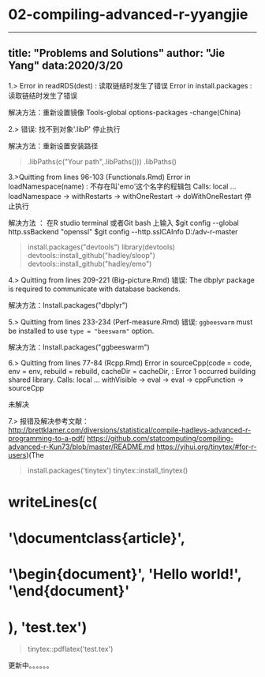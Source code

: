 # 02-compiling-advanced-r-yyangjie
---
title: "Problems and Solutions"
author: "Jie Yang"
data:2020/3/20
---

1.> 
Error in readRDS(dest) : 读取链结时发生了错误
Error in install.packages : 读取链结时发生了错误

解决方法：重新设置镜像  Tools-global options-packages -change(China)

2.>
错误: 找不到对象'.libP'
停止执行

解决方法：重新设置安装路径
> .libPaths(c("Your path",.libPaths()))
> .libPaths()

3.>Quitting from lines 96-103 (Functionals.Rmd) 
Error in loadNamespace(name) : 不存在叫'emo'这个名字的程辑包
Calls: local ... loadNamespace -> withRestarts -> withOneRestart -> doWithOneRestart
停止执行

解决方法 ：
在R studio terminal 或者Git bash 上输入
$git config --global http.ssBackend "openssl"
$git config --http.sslCAInfo D:/adv-r-master
>install.packages("devtools")
>library(devtools)
>devtools::install_github("hadley/sloop")
>devtools::install_github("hadley/emo")


4.>
Quitting from lines 209-221 (Big-picture.Rmd) 
错误: The dbplyr package is required to communicate with database backends.

解决方法：Install.packages("dbplyr")

5.>
Quitting from lines 233-234 (Perf-measure.Rmd) 
错误: `ggbeeswarm` must be installed to use `type = "beeswarm"` option.

解决方法：Install.packages("ggbeeswarm")

6.>
Quitting from lines 77-84 (Rcpp.Rmd) 
Error in sourceCpp(code = code, env = env, rebuild = rebuild, cacheDir = cacheDir,  : 
  Error 1 occurred building shared library.
Calls: local ... withVisible -> eval -> eval -> cppFunction -> sourceCpp

未解决 

7.>
报错及解决参考文献：
http://brettklamer.com/diversions/statistical/compile-hadleys-advanced-r-programming-to-a-pdf/
https://github.com/statcomputing/compiling-advanced-r-Kun73/blob/master/README.md
https://yihui.org/tinytex/#for-r-users)(The
>install.packages('tinytex')
>tinytex::install_tinytex()
# writeLines(c(
#   '\\documentclass{article}',
#   '\\begin{document}', 'Hello world!', '\\end{document}'
# ), 'test.tex')
>tinytex::pdflatex('test.tex')

更新中。。。。。。
